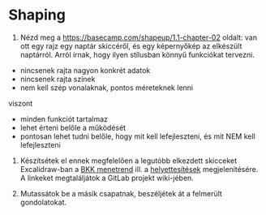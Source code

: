 # Shaping

1. Nézd meg a https://basecamp.com/shapeup/1.1-chapter-02 oldalt: van ott egy rajz egy naptár skiccéről, és egy képernyőkép az elkészült naptárról. Arról írnak, hogy ilyen stílusban könnyű funkciókat tervezni.

- nincsenek rajta nagyon konkrét adatok
- nincsenek rajta színek
- nem kell szép vonalaknak, pontos méreteknek lenni

viszont

- minden funkciót tartalmaz
- lehet érteni belőle a működését
- pontosan lehet tudni belőle, hogy mit kell lefejleszteni, és mit NEM kell lefejleszteni

1. Készítsétek el ennek megfelelően a legutóbb elkezdett skicceket Excalidraw-ban a [BKK menetrend](https://link.excalidraw.com/l/2Ab1o1MM6yN/4zkaN3YYBVV) ill. a [helyettesítések](https://link.excalidraw.com/l/2Ab1o1MM6yN/2jF3oS4ymIt) megjelenítésére. A linkeket megtaláljátok a GitLab projekt wiki-jében.

2. Mutassátok be a másik csapatnak, beszéljétek át a felmerült gondolatokat.
